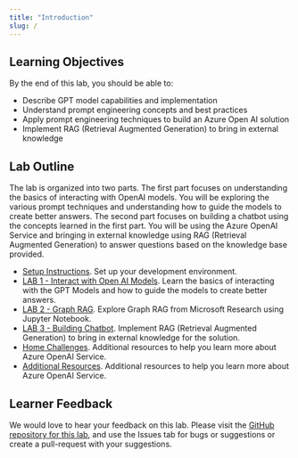 ```yaml
---
title: "Introduction"
slug: /
---
```


## Learning Objectives

By the end of this lab, you should be able to:

- Describe GPT model capabilities and implementation
- Understand prompt engineering concepts and best practices
- Apply prompt engineering techniques to build an Azure Open AI solution
- Implement RAG (Retrieval Augmented Generation) to bring in external knowledge

## Lab Outline

The lab is organized into two parts. The first part focuses on understanding the basics of interacting with OpenAI models. You will be exploring the various prompt techniques and understanding how to guide the models to create better answers. The second part focuses on building a chatbot using the concepts learned in the first part. You will be using the Azure OpenAI Service and bringing in external knowledge using RAG (Retrieval Augmented Generation) to answer questions based on the knowledge base provided.

- [Setup Instructions](/01-Lab-Setup.mdx). Set up your development environment.
- [LAB 1 - Interact with Open AI Models](/01-Part-1-Interact-With-OpenAI-Models/0-Getting-Started.md). Learn the basics of interacting with the GPT Models and how to guide the models to create better answers.
- [LAB 2 - Graph RAG](/02-Part-2-Graph-RAG/0-Getting-Started.md). Explore Graph RAG from Microsoft Research using Jupyter Notebook.
- [LAB 3 - Building Chatbot](/03-Part-3-Building-Chatbot/0-Getting-Started.md). Implement RAG (Retrieval Augmented Generation) to bring in external knowledge for the solution.
- [Home Challenges](/04-Home-Challenges/0-Problem-Statement.md). Additional resources to help you learn more about Azure OpenAI Service.
- [Additional Resources](/10-Additional-Resources/1-Explore-Models.md). Additional resources to help you learn more about Azure OpenAI Service.

## Learner Feedback

We would love to hear your feedback on this lab. Please visit the [GitHub repository for this lab](https://github.com/GitHub-Insight-ANZ-Lab/aiapp1day/), and use the Issues tab for bugs or suggestions or create a pull-request with your suggestions.
